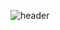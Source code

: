 ![header](https://capsule-render.vercel.app/api?type=waving&color=#5C9DF2&height=300&section=header&text=HeounJu's_Repo%20render&fontSize=50)
